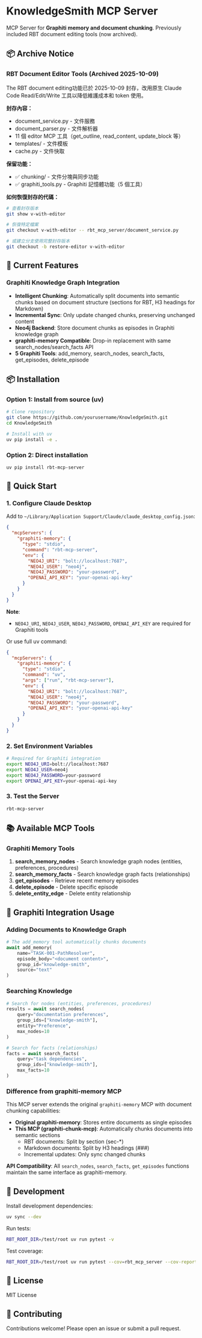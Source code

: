 # KnowledgeSmith MCP Server

MCP Server for **Graphiti memory and document chunking**. Previously included RBT document editing tools (now archived).

## 📦 Archive Notice

### RBT Document Editor Tools (Archived 2025-10-09)

The RBT document editing功能已於 2025-10-09 封存，改用原生 Claude Code Read/Edit/Write 工具以降低維護成本和 token 使用。

**封存內容：**
- document_service.py - 文件服務
- document_parser.py - 文件解析器
- 11 個 editor MCP 工具（get_outline, read_content, update_block 等）
- templates/ - 文件模板
- cache.py - 文件快取

**保留功能：**
- ✅ chunking/ - 文件分塊與同步功能
- ✅ graphiti_tools.py - Graphiti 記憶體功能（5 個工具）

**如何恢復封存的代碼：**
```bash
# 查看封存版本
git show v-with-editor

# 恢復特定檔案
git checkout v-with-editor -- rbt_mcp_server/document_service.py

# 或建立分支使用完整封存版本
git checkout -b restore-editor v-with-editor
```

## 🎯 Current Features

### Graphiti Knowledge Graph Integration
- **Intelligent Chunking**: Automatically split documents into semantic chunks based on document structure (sections for RBT, H3 headings for Markdown)
- **Incremental Sync**: Only update changed chunks, preserving unchanged content
- **Neo4j Backend**: Store document chunks as episodes in Graphiti knowledge graph
- **graphiti-memory Compatible**: Drop-in replacement with same search_nodes/search_facts API
- **5 Graphiti Tools**: add_memory, search_nodes, search_facts, get_episodes, delete_episode

## 📦 Installation

### Option 1: Install from source (uv)

```bash
# Clone repository
git clone https://github.com/yourusername/KnowledgeSmith.git
cd KnowledgeSmith

# Install with uv
uv pip install -e .
```

### Option 2: Direct installation

```bash
uv pip install rbt-mcp-server
```

## 🚀 Quick Start

### 1. Configure Claude Desktop

Add to `~/Library/Application Support/Claude/claude_desktop_config.json`:

```json
{
  "mcpServers": {
    "graphiti-memory": {
      "type": "stdio",
      "command": "rbt-mcp-server",
      "env": {
        "NEO4J_URI": "bolt://localhost:7687",
        "NEO4J_USER": "neo4j",
        "NEO4J_PASSWORD": "your-password",
        "OPENAI_API_KEY": "your-openai-api-key"
      }
    }
  }
}
```

**Note**:
- `NEO4J_URI`, `NEO4J_USER`, `NEO4J_PASSWORD`, `OPENAI_API_KEY` are required for Graphiti tools

Or use full uv command:

```json
{
  "mcpServers": {
    "graphiti-memory": {
      "type": "stdio",
      "command": "uv",
      "args": ["run", "rbt-mcp-server"],
      "env": {
        "NEO4J_URI": "bolt://localhost:7687",
        "NEO4J_USER": "neo4j",
        "NEO4J_PASSWORD": "your-password",
        "OPENAI_API_KEY": "your-openai-api-key"
      }
    }
  }
}
```

### 2. Set Environment Variables

```bash
# Required for Graphiti integration
export NEO4J_URI=bolt://localhost:7687
export NEO4J_USER=neo4j
export NEO4J_PASSWORD=your-password
export OPENAI_API_KEY=your-openai-api-key
```

### 3. Test the Server

```bash
rbt-mcp-server
```

## 📚 Available MCP Tools

### Graphiti Memory Tools

1. **search_memory_nodes** - Search knowledge graph nodes (entities, preferences, procedures)
2. **search_memory_facts** - Search knowledge graph facts (relationships)
3. **get_episodes** - Retrieve recent memory episodes
4. **delete_episode** - Delete specific episode
5. **delete_entity_edge** - Delete entity relationship

## 🔗 Graphiti Integration Usage

### Adding Documents to Knowledge Graph

```python
# The add_memory tool automatically chunks documents
await add_memory(
    name="TASK-001-PathResolver",
    episode_body="<document content>",
    group_id="knowledge-smith",
    source="text"
)
```

### Searching Knowledge

```python
# Search for nodes (entities, preferences, procedures)
results = await search_nodes(
    query="documentation preferences",
    group_ids=["knowledge-smith"],
    entity="Preference",
    max_nodes=10
)

# Search for facts (relationships)
facts = await search_facts(
    query="task dependencies",
    group_ids=["knowledge-smith"],
    max_facts=10
)
```

### Difference from graphiti-memory MCP

This MCP server extends the original `graphiti-memory` MCP with document chunking capabilities:

- **Original graphiti-memory**: Stores entire documents as single episodes
- **This MCP (graphiti-chunk-mcp)**: Automatically chunks documents into semantic sections
  - RBT documents: Split by section (sec-*)
  - Markdown documents: Split by H3 headings (###)
  - Incremental updates: Only sync changed chunks

**API Compatibility**: All `search_nodes`, `search_facts`, `get_episodes` functions maintain the same interface as graphiti-memory.

## 🧪 Development

Install development dependencies:
```bash
uv sync --dev
```

Run tests:
```bash
RBT_ROOT_DIR=/test/root uv run pytest -v
```

Test coverage:
```bash
RBT_ROOT_DIR=/test/root uv run pytest --cov=rbt_mcp_server --cov-report=html
```

## 📝 License

MIT License

## 🤝 Contributing

Contributions welcome! Please open an issue or submit a pull request.
